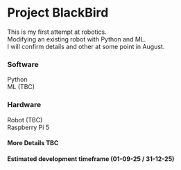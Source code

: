 # Project BlackBird

This is my first attempt at robotics.</br>
Modifying an existing robot with Python and ML.</br>
I will confirm details and other at some point in August.

### Software
Python</br>
ML (TBC)

### Hardware
Robot (TBC)</br>
Raspberry Pi 5

#### More Details TBC
#### Estimated development timeframe (01-09-25 / 31-12-25)
